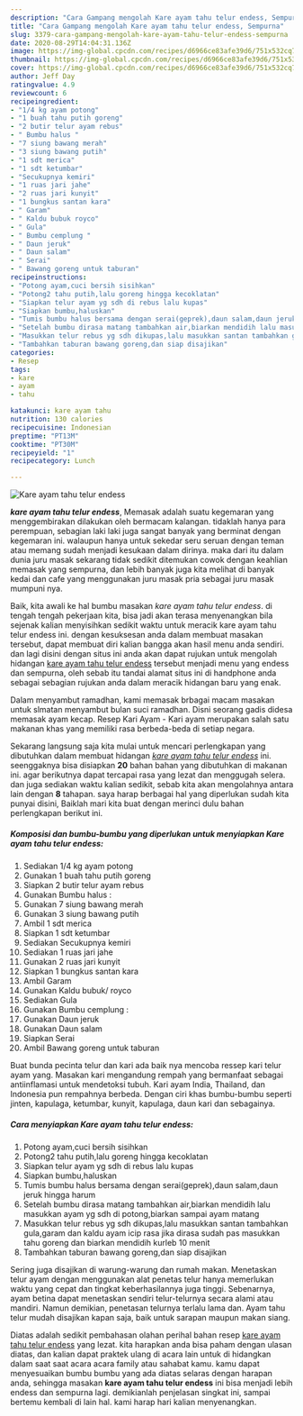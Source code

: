 ```yaml
---
description: "Cara Gampang mengolah Kare ayam tahu telur endess, Sempurna"
title: "Cara Gampang mengolah Kare ayam tahu telur endess, Sempurna"
slug: 3379-cara-gampang-mengolah-kare-ayam-tahu-telur-endess-sempurna
date: 2020-08-29T14:04:31.136Z
image: https://img-global.cpcdn.com/recipes/d6966ce83afe39d6/751x532cq70/kare-ayam-tahu-telur-endess-foto-resep-utama.jpg
thumbnail: https://img-global.cpcdn.com/recipes/d6966ce83afe39d6/751x532cq70/kare-ayam-tahu-telur-endess-foto-resep-utama.jpg
cover: https://img-global.cpcdn.com/recipes/d6966ce83afe39d6/751x532cq70/kare-ayam-tahu-telur-endess-foto-resep-utama.jpg
author: Jeff Day
ratingvalue: 4.9
reviewcount: 6
recipeingredient:
- "1/4 kg ayam potong"
- "1 buah tahu putih goreng"
- "2 butir telur ayam rebus"
- " Bumbu halus "
- "7 siung bawang merah"
- "3 siung bawang putih"
- "1 sdt merica"
- "1 sdt ketumbar"
- "Secukupnya kemiri"
- "1 ruas jari jahe"
- "2 ruas jari kunyit"
- "1 bungkus santan kara"
- " Garam"
- " Kaldu bubuk royco"
- " Gula"
- " Bumbu cemplung "
- " Daun jeruk"
- " Daun salam"
- " Serai"
- " Bawang goreng untuk taburan"
recipeinstructions:
- "Potong ayam,cuci bersih sisihkan"
- "Potong2 tahu putih,lalu goreng hingga kecoklatan"
- "Siapkan telur ayam yg sdh di rebus lalu kupas"
- "Siapkan bumbu,haluskan"
- "Tumis bumbu halus bersama dengan serai(geprek),daun salam,daun jeruk hingga harum"
- "Setelah bumbu dirasa matang tambahkan air,biarkan mendidih lalu masukkan ayam yg sdh di potong,biarkan sampai ayam matang"
- "Masukkan telur rebus yg sdh dikupas,lalu masukkan santan tambahkan gula,garam dan kaldu ayam icip rasa jika dirasa sudah pas masukkan tahu goreng dan biarkan mendidih kurleb 10 menit"
- "Tambahkan taburan bawang goreng,dan siap disajikan"
categories:
- Resep
tags:
- kare
- ayam
- tahu

katakunci: kare ayam tahu 
nutrition: 130 calories
recipecuisine: Indonesian
preptime: "PT13M"
cooktime: "PT30M"
recipeyield: "1"
recipecategory: Lunch

---
```



![Kare ayam tahu telur endess](https://img-global.cpcdn.com/recipes/d6966ce83afe39d6/751x532cq70/kare-ayam-tahu-telur-endess-foto-resep-utama.jpg)

<b><i>kare ayam tahu telur endess</i></b>, Memasak adalah suatu kegemaran yang menggembirakan dilakukan oleh bermacam kalangan. tidaklah hanya para perempuan, sebagian laki laki juga sangat banyak yang berminat dengan kegemaran ini. walaupun hanya untuk sekedar seru seruan dengan teman atau memang sudah menjadi kesukaan dalam dirinya. maka dari itu dalam dunia juru masak sekarang tidak sedikit ditemukan cowok dengan keahlian memasak yang sempurna, dan lebih banyak juga kita melihat di banyak kedai dan cafe yang menggunakan juru masak pria sebagai juru masak mumpuni nya.

Baik, kita awali ke hal bumbu masakan <i>kare ayam tahu telur endess</i>. di tengah tengah pekerjaan kita, bisa jadi akan terasa menyenangkan bila sejenak kalian menyisihkan sedikit waktu untuk meracik kare ayam tahu telur endess ini. dengan kesuksesan anda dalam membuat masakan tersebut, dapat membuat diri kalian bangga akan hasil menu anda sendiri. dan lagi disini dengan situs ini anda akan dapat rujukan untuk mengolah hidangan <u>kare ayam tahu telur endess</u> tersebut menjadi menu yang endess dan sempurna, oleh sebab itu tandai alamat situs ini di handphone anda sebagai sebagian rujukan anda dalam meracik hidangan baru yang enak.

Dalam menyambut ramadhan, kami memasak brbagai macam masakan untuk slmatan menyambut bulan suci ramadhan. Disni seorang gadis didesa memasak ayam kecap. Resep Kari Ayam - Kari ayam merupakan salah satu makanan khas yang memiliki rasa berbeda-beda di setiap negara.


Sekarang langsung saja kita mulai untuk mencari perlengkapan yang dibutuhkan dalam membuat hidangan <u><i>kare ayam tahu telur endess</i></u> ini. seenggaknya bisa disiapkan <b>20</b> bahan bahan yang dibutuhkan di makanan ini. agar berikutnya dapat tercapai rasa yang lezat dan menggugah selera. dan juga sediakan waktu kalian sedikit, sebab kita akan mengolahnya antara lain dengan <b>8</b> tahapan. saya harap berbagai hal yang diperlukan sudah kita punyai disini, Baiklah mari kita buat dengan merinci dulu bahan perlengkapan berikut ini.

<!--inarticleads1-->

##### Komposisi dan bumbu-bumbu yang diperlukan untuk menyiapkan Kare ayam tahu telur endess:

1. Sediakan 1/4 kg ayam potong
1. Gunakan 1 buah tahu putih goreng
1. Siapkan 2 butir telur ayam rebus
1. Gunakan  Bumbu halus :
1. Gunakan 7 siung bawang merah
1. Gunakan 3 siung bawang putih
1. Ambil 1 sdt merica
1. Siapkan 1 sdt ketumbar
1. Sediakan Secukupnya kemiri
1. Sediakan 1 ruas jari jahe
1. Gunakan 2 ruas jari kunyit
1. Siapkan 1 bungkus santan kara
1. Ambil  Garam
1. Gunakan  Kaldu bubuk/ royco
1. Sediakan  Gula
1. Gunakan  Bumbu cemplung :
1. Gunakan  Daun jeruk
1. Gunakan  Daun salam
1. Siapkan  Serai
1. Ambil  Bawang goreng untuk taburan


Buat bunda pecinta telur dan kari ada baik nya mencoba ressep kari telur ayam yang. Masakan kari mengandung rempah yang bermanfaat sebagai antiinflamasi untuk mendetoksi tubuh. Kari ayam India, Thailand, dan Indonesia pun rempahnya berbeda. Dengan ciri khas bumbu-bumbu seperti jinten, kapulaga, ketumbar, kunyit, kapulaga, daun kari dan sebagainya. 

<!--inarticleads2-->

##### Cara menyiapkan Kare ayam tahu telur endess:

1. Potong ayam,cuci bersih sisihkan
1. Potong2 tahu putih,lalu goreng hingga kecoklatan
1. Siapkan telur ayam yg sdh di rebus lalu kupas
1. Siapkan bumbu,haluskan
1. Tumis bumbu halus bersama dengan serai(geprek),daun salam,daun jeruk hingga harum
1. Setelah bumbu dirasa matang tambahkan air,biarkan mendidih lalu masukkan ayam yg sdh di potong,biarkan sampai ayam matang
1. Masukkan telur rebus yg sdh dikupas,lalu masukkan santan tambahkan gula,garam dan kaldu ayam icip rasa jika dirasa sudah pas masukkan tahu goreng dan biarkan mendidih kurleb 10 menit
1. Tambahkan taburan bawang goreng,dan siap disajikan


Sering juga disajikan di warung-warung dan rumah makan. Menetaskan telur ayam dengan menggunakan alat penetas telur hanya memerlukan waktu yang cepat dan tingkat keberhasilannya juga tinggi. Sebenarnya, ayam betina dapat menetaskan sendiri telur-telurnya secara alami atau mandiri. Namun demikian, penetasan telurnya terlalu lama dan. Ayam tahu telur mudah disajikan kapan saja, baik untuk sarapan maupun makan siang. 

Diatas adalah sedikit pembahasan olahan perihal bahan resep <u>kare ayam tahu telur endess</u> yang lezat. kita harapkan anda bisa paham dengan ulasan diatas, dan kalian dapat praktek ulang di acara lain untuk di hidangkan dalam saat saat acara acara family atau sahabat kamu. kamu dapat menyesuaikan bumbu bumbu yang ada diatas selaras dengan harapan anda, sehingga masakan <b>kare ayam tahu telur endess</b> ini bisa menjadi lebih endess dan sempurna lagi. demikianlah penjelasan singkat ini, sampai bertemu kembali di lain hal. kami harap hari kalian menyenangkan.
